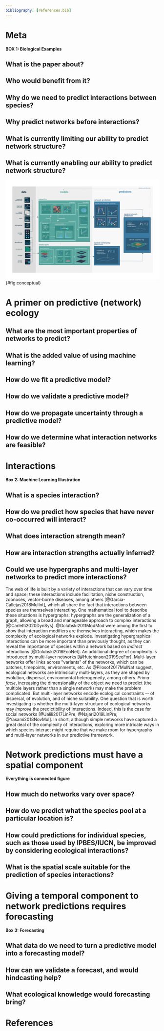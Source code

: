 ```yaml
---
bibliography: [references.bib]
---
```


# Meta

**BOX 1: Biological Examples**

## What is the paper about?

## Who would benefit from it?

## Why do we need to predict interactions between species?

## Why predict networks before interactions?

## What is currently limiting our ability to predict network structure?

## What is currently enabling our ability to predict network structure?

![TODO](figures/conceptual.png){#fig:conceptual}

# A primer on predictive (network) ecology

## What are the most important properties of networks to predict?

## What is the added value of using machine learning?

## How do we fit a predictive model?

## How do we validate a predictive model?

## How do we propagate uncertainty through a predictive model?

## How do we determine what interaction networks are feasible?

# Interactions

**Box 2: Machine Learning Illustration**

## What is a species interaction?

## How do we predict how species that have never co-occurred will interact?

## What does interaction strength mean?

## How are interaction strengths actually inferred? 

## Could we use hypergraphs and multi-layer networks to predict more interactions?

The web of life is built by a variety of interactions that can vary over time
and space; these interactions include facilitation, niche construction,
zoonoses, vector-borne diseases, among others [@Garcia-Callejas2018MulInt],
which all share the fact that interactions between species are themselves
interacting. One mathematical tool to describe these situations is hypergraphs:
hypergraphs are the generalization of a graph, allowing a broad and manageable
approach to complex interactions [@Carletti2020DynSys]. @Golubski2011ModMod were
among the first to show that interaction modifiers are themselves interacting,
which makes the complexity of ecological networks explode. Investigating
hypergraphical interactions can be more important than previously thought, as
they can reveal the importance of species within a network based on *indirect*
interactions [@Golubski2016EcoNet]. An additional degree of complexity is
introduced by multi-layer networks [@Hutchinson2019SeeFor]. Multi-layer networks
offer links across "variants" of the networks, which can be patches, timepoints,
environments, etc. As @Pilosof2017MulNat suggest, ecological networks are
intrinsically multi-layers, as they are shaped by evolution, dispersal,
environmental heterogeneity, among others. *Prima facie*, increasing the
dimensionality of the object we need to predict (the multiple layers rather than
a single network) may make the problem complicated. But multi-layer networks
encode ecological constraints -- of dispersal, of evolution, and of niche
suitability. One question that is worth investigating is whether the multi-layer
structure of ecological networks may *improve* the predictibility of
interactions. Indeed, this is the case for social networks [@Jalili2017LinPre;
@Najari2019LinPre; @Yasami2018NovMul]. In short, although simple networks have
captured a great deal of the complexity of interactions, exploring more
intricate ways in which species interact might require that we make room for
hypergraphs and multi-layer networks in our predictive framework.

# Network predictions must have a spatial component

**Everything is connected figure**

## How much do networks vary over space?

## How do we predict what the species pool at a particular location is?

## How could predictions for individual species, such as those used by IPBES/IUCN, be improved by considering ecological interactions?

## What is the spatial scale suitable for the prediction of species interactions?

# Giving a temporal component to network predictions requires forecasting

**Box 3: Forecasting**

## What data do we need to turn a predictive model into a forecasting model?

## How can we validate a forecast, and would hindcasting help?

## What ecological knowledge would forecasting bring?

# References
